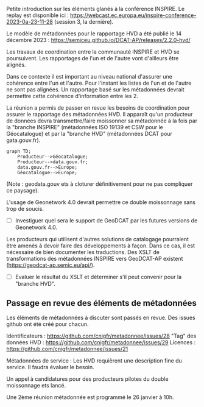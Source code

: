 Petite introduction sur les éléments glanés à la conférence INSPIRE. Le replay est disponible ici : https://webcast.ec.europa.eu/inspire-conference-2023-0a-23-11-28 (session 3, la dernière).

Le modèle de métadonnées pour le rapportage HVD a été publié le 14 décembre 2023 : https://semiceu.github.io/DCAT-AP/releases/2.2.0-hvd/

Les travaux de coordination entre la communauté INSPIRE et HVD se poursuivent. Les rapportages de l'un et de l'autre vont d'ailleurs être alignés. 

Dans ce contexte il est important au niveau national d'assurer une cohérence entre l'un et l'autre. Pour l'instant les listes de l'un et de l'autre ne sont pas alignées. Un rapportage basé sur les métadonnées devrait permettre cette cohérence d'information entre les 2. 
 
La réunion a permis de passer en revue les besoins de coordination pour assurer le rapportage des métadonnées HVD. Il apparaît qu'un producteur de données devra transmettre/faire moissonner sa métadonnée à la fois par la "branche INSPIRE" (métadonnées ISO 19139 et CSW pour le Géocatalogue) et par la "branche HVD" (métadonnées DCAT pour gata.gouv.fr).

```mermaid
graph TD;
    Producteur-->Géocatalogue;
    Producteur-->data.gouv.fr;
    data.gouv.fr-->Europe;
    Géocatalogue-->Europe;
```
(Note : geodata.gouv ets à cloturer définitivement pour ne pas compliquer ce paysage). 


L'usage de Geonetwork 4.0 devrait permettre ce double moissonnage sans trop de soucis.

- [ ] Investiguer quel sera le support de GeoDCAT par les futures versions de Geonetwork 4.0. 

Les producteurs qui utilisent d'autres solutions de catalogage pourraient être amenés à devoir faire des développements à façon. Dans ce cas, il est nécessaire de bien documenter les traductions. Des XSLT de transformations des métadonnées INSPIRE vers GeoDCAT-AP existent (https://geodcat-ap.semic.eu/api/).

- [ ] Evaluer le résultat du XSLT et déterminer s'il peut convenir pour la "branche HVD". 

## Passage en revue des éléments de métadonnées

Les éléments de métadonnées à discuter sont passés en revue. Des issues github ont été créé pour chacun.

Identificateurs : 
[
](https://github.com/cnigfr/metadonnee/issues/28)https://github.com/cnigfr/metadonnee/issues/28
"Tag" des données HVD : 
[
](https://github.com/cnigfr/metadonnee/issues/29)https://github.com/cnigfr/metadonnee/issues/29
Licences :
https://github.com/cnigfr/metadonnee/issues/21

Métadonnées de service : Les HVD requièrent une description fine du service. Il faudra évaluer le besoin. 

Un appel à candidatures pour des producteurs pilotes du double moissonnage ets lancé. 

Une 2ème réunion métadonnée est programmé le 26 janvier à 10h.
